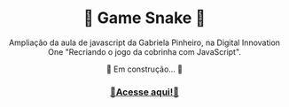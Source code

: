 <h1 align="center"> 🐛 Game Snake 🐛 </h1> 

<p align=center> Ampliação da aula de javascript da Gabriela Pinheiro, 
  na Digital Innovation One "Recriando o jogo da cobrinha com JavaScript".</p>
  
<p align=center>🚧 Em construção... 🚧</p>
  
  
<h3 align="center"> 
  <a href="https://gamesnake.vercel.app/" target="_blank">🚩Acesse aqui!🚩</a>
</h3>
